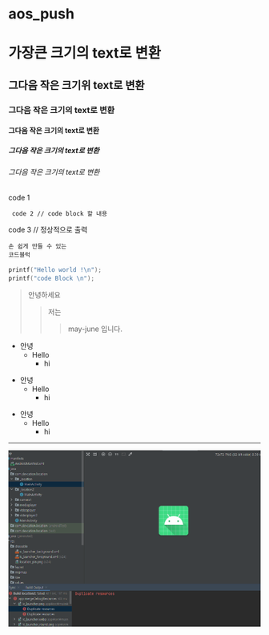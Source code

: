 # aos_push

# 가장큰 크기의 text로 변환
## 그다음 작은 크기위 text로 변환
### 그다음 작은 크기의 text로 변환
#### 그다음 작은 크기의 text로 변환
##### 그다음 작은 크기의 text로 변환
###### 그다음 작은 크기의 text로 변환


code 1

     code 2 // code block 할 내용

code 3 // 정상적으로 출력


```
손 쉽게 만들 수 있는
코드블럭
```


``` C
printf("Hello world !\n");
printf("code Block \n");
```


> 안녕하세요
> > 저는 
> > > may-june 입니다.


+ 안녕
  + Hello
    + hi


* 안녕
  * Hello
    * hi

- 안녕
  - Hello
    - hi


------------


![Alt text](/img/1.PNG?raw=true "img")